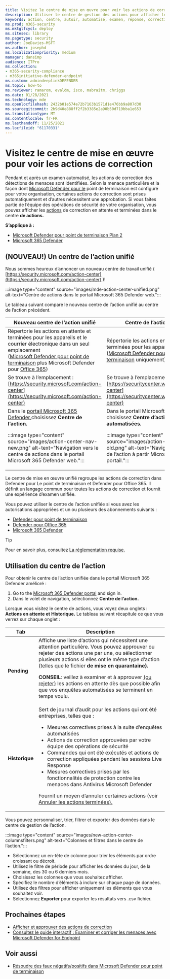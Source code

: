 ```yaml
---
title: Visitez le centre de mise en œuvre pour voir les actions de correction
description: Utiliser le centre de gestion des actions pour afficher les détails et les résultats à la suite d’un examen automatisé
keywords: action, centre, autoir, automatisé, examen, réponse, correction
ms.prod: m365-security
ms.mktglfcycl: deploy
ms.sitesec: library
ms.pagetype: security
author: JoeDavies-MSFT
ms.author: josephd
ms.localizationpriority: medium
manager: dansimp
audience: ITPro
ms.collection:
- m365-security-compliance
- m365initiative-defender-endpoint
ms.custom: admindeeplinkDEFENDER
ms.topic: how-to
ms.reviewer: ramarom, evaldm, isco, mabraitm, chriggs
ms.date: 01/28/2021
ms.technology: mde
ms.openlocfilehash: 2432b01e574e72b7163b1571d1e476bb9a807d30
ms.sourcegitcommit: 2b9d40e888ff2f2b3385e2a90b50d719bba1e653
ms.translationtype: MT
ms.contentlocale: fr-FR
ms.lasthandoff: 11/25/2021
ms.locfileid: "61170331"
---
```

# <a name="visit-the-action-center-to-see-remediation-actions"></a>Visitez le centre de mise en œuvre pour voir les actions de correction

Pendant et après un examen automatisé, les actions de correction des détections de menaces sont identifiées. Selon la menace particulière et la façon dont [Microsoft Defender pour le](/windows/security/threat-protection) point de terminaison est configuré pour votre organisation, certaines actions de correction sont prises automatiquement et d’autres nécessitent une approbation. Si vous faites partie de l’équipe des opérations de sécurité de votre organisation, vous pouvez afficher les [actions](manage-auto-investigation.md#remediation-actions) de correction en attente et terminées dans le centre **de actions.**


**S’applique à :**
- [Microsoft Defender pour point de terminaison Plan 2](https://go.microsoft.com/fwlink/p/?linkid=2154037)
- [Microsoft 365 Defender](https://go.microsoft.com/fwlink/?linkid=2118804)

## <a name="new-a-unified-action-center"></a>(NOUVEAU!) Un centre de l’action unifié


Nous sommes heureux d’annoncer un nouveau centre de travail unifié ( [https://security.microsoft.com/action-center](https://security.microsoft.com/action-center) )!

:::image type="content" source="images/mde-action-center-unified.png" alt-text="Centre de actions dans le portail Microsoft 365 Defender web.":::

Le tableau suivant compare le nouveau centre de l’action unifié au centre de l’action précédent.

|Nouveau centre de l’action unifié  |Centre de l’action précédent  |
|---------|---------|
|Répertorie les actions en attente et terminées pour les appareils et le courrier électronique dans un seul emplacement <br/>([Microsoft Defender pour point de terminaison](microsoft-defender-endpoint.md) plus Microsoft Defender pour [Office 365](/microsoft-365/security/office-365-security/office-365-atp))|Répertorie les actions en attente et terminées pour les appareils <br/> ([Microsoft Defender pour point de terminaison](microsoft-defender-endpoint.md) uniquement)   |
|Se trouve à l’emplacement :<br/>[https://security.microsoft.com/action-center](https://security.microsoft.com/action-center)         |Se trouve à l’emplacement :<br/>[https://securitycenter.windows.com/action-center](https://securitycenter.windows.com/action-center)     |
| Dans le <a href="https://go.microsoft.com/fwlink/p/?linkid=2077139" target="_blank">portail Microsoft 365 Defender,</a>choisissez **Centre de l’action.** <p>:::image type="content" source="images/action-center-nav-new.png" alt-text="Navigation vers le centre de actions dans le portail Microsoft 365 Defender web."::: | Dans le portail Microsoft 365 Defender, choisissez **Centre d’action**  >  **enquêtes automatisées.** <p>:::image type="content" source="images/action-center-nav-old.png" alt-text="Navigation vers le centre de l’action à partir Microsoft 365 Defender portail.":::  |

Le centre de mise en œuvre unifié regroupe les actions de correction dans Defender pour Le point de terminaison et Defender pour Office 365. Il définit un langage commun pour toutes les actions de correction et fournit une expérience d’examen unifiée.

Vous pouvez utiliser le centre de l’action unifiée si vous avez les autorisations appropriées et un ou plusieurs des abonnements suivants :

- [Defender pour point de terminaison](microsoft-defender-endpoint.md)
- [Defender pour Office 365](/microsoft-365/security/office-365-security/office-365-atp)
- [Microsoft 365 Defender](/microsoft-365/security/mtp/microsoft-threat-protection)

> [!TIP]
> Pour en savoir plus, consultez [La réglementation requise.](/microsoft-365/security/mtp/prerequisites)

## <a name="using-the-action-center"></a>Utilisation du centre de l’action

Pour obtenir le centre de l’action unifiée dans le portail Microsoft 365 Defender amélioré :

1. Go to the <a href="https://go.microsoft.com/fwlink/p/?linkid=2077139" target="_blank">Microsoft 365 Defender portal</a> and sign in.
2. Dans le volet de navigation, sélectionnez **Centre de l’action.**

Lorsque vous visitez le centre de actions, vous voyez deux onglets : **Actions en attente et** **Historique.** Le tableau suivant récapitule ce que vous verrez sur chaque onglet :

|Tab|Description|
|---|---|
|**Pending**|Affiche une liste d’actions qui nécessitent une attention particulière. Vous pouvez approuver ou rejeter des actions une par une, ou sélectionner plusieurs actions si elles ont le même type d’action (telles que le fichier **de mise en quarantaine).** <p> **CONSEIL**: veillez à examiner et à approuver [(ou rejeter)](manage-auto-investigation.md) les actions en attente dès que possible afin que vos enquêtes automatisées se terminent en temps voulu.|
|**Historique**|Sert de journal d’audit pour les actions qui ont été entreprises, telles que : <ul><li>Mesures correctives prises à la suite d’enquêtes automatisées</li><li>Actions de correction approuvées par votre équipe des opérations de sécurité</li><li>Commandes qui ont été exécutés et actions de correction appliquées pendant les sessions Live Response</li><li>Mesures correctives prises par les fonctionnalités de protection contre les menaces dans Antivirus Microsoft Defender</li></ul> <p> Fournit un moyen d’annuler certaines actions (voir [Annuler les actions terminées).](manage-auto-investigation.md#undo-completed-actions)|

Vous pouvez personnaliser, trier, filtrer et exporter des données dans le centre de gestion de l’action.

:::image type="content" source="images/new-action-center-columnsfilters.png" alt-text="Colonnes et filtres dans le centre de l’action.":::

- Sélectionnez un en-tête de colonne pour trier les éléments par ordre croissant ou décroit.
- Utilisez le filtre de période pour afficher les données du jour, de la semaine, des 30 ou 6 derniers mois.
- Choisissez les colonnes que vous souhaitez afficher.
- Spécifiez le nombre d’éléments à inclure sur chaque page de données.
- Utilisez des filtres pour afficher uniquement les éléments que vous souhaitez voir.
- Sélectionnez **Exporter** pour exporter les résultats vers .csv fichier.

## <a name="next-steps"></a>Prochaines étapes

- [Afficher et approuver des actions de correction](manage-auto-investigation.md)
- [Consultez le guide interactif : Examiner et corriger les menaces avec Microsoft Defender for Endpoint](https://aka.ms/MDATP-IR-Interactive-Guide)

## <a name="see-also"></a>Voir aussi

- [Résoudre des faux négatifs/positifs dans Microsoft Defender pour point de terminaison](defender-endpoint-false-positives-negatives.md)

